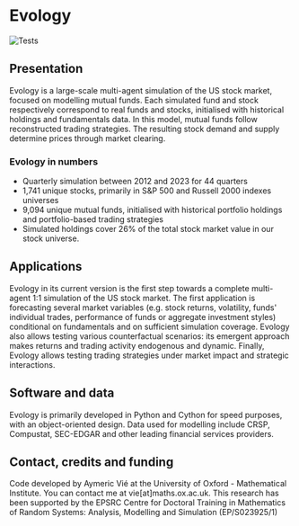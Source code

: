 # Evology 

![Tests](https://github.com/aymericvie/evology/actions/workflows/runs.yml/badge.svg?branch=master)

## Presentation

Evology is a large-scale multi-agent simulation of the US stock market, focused on modelling mutual funds. Each simulated fund and stock respectively correspond to real funds and stocks, initialised with historical holdings and fundamentals data. In this model, mutual funds follow reconstructed trading strategies. The resulting stock demand and supply determine prices through market clearing. 

### Evology in numbers
* Quarterly simulation between 2012 and 2023 for 44 quarters
* 1,741 unique stocks, primarily in S&P 500 and Russell 2000 indexes universes
* 9,094 unique mutual funds, initialised with historical portfolio holdings and portfolio-based trading strategies
* Simulated holdings cover 26% of the total stock market value in our stock universe.

## Applications 
Evology in its current version is the first step towards a complete multi-agent 1:1 simulation of the US stock market. The first application is forecasting several market variables (e.g. stock returns, volatility, funds' individual trades, performance of funds or aggregate investment styles) conditional on fundamentals and on sufficient simulation coverage. Evology also allows testing various counterfactual scenarios: its emergent approach makes returns and trading activity endogenous and dynamic. Finally, Evology allows testing trading strategies under market impact and strategic interactions.

## Software and data
Evology is primarily developed in Python and Cython for speed purposes, with an object-oriented design. Data used for modelling include CRSP, Compustat, SEC-EDGAR and other leading financial services providers.

## Contact, credits and funding

Code developed by Aymeric Vié at the University of Oxford - Mathematical Institute. You can contact me at vie[at]maths.ox.ac.uk. 
This research has been supported by the EPSRC Centre for Doctoral Training in Mathematics of Random Systems: Analysis, Modelling and Simulation (EP/S023925/1)

